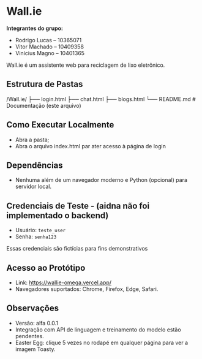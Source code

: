 # Wall.ie

**Integrantes do grupo:**
- Rodrigo Lucas – 10365071
- Vitor Machado – 10409358
- Vinícius Magno – 10401365

Wall.ie é um assistente web para reciclagem de lixo eletrônico.

## Estrutura de Pastas

/Wall.ie/
├── login.html
├── chat.html
├── blogs.html
└── README.md                 # Documentação (este arquivo)

## Como Executar Localmente
- Abra a pasta;
- Abra o arquivo index.html par ater acesso à página de login

## Dependências
- Nenhuma além de um navegador moderno e Python (opcional) para servidor local.

## Credenciais de Teste - (aidna não foi implementado o backend)
- Usuário: `teste_user`
- Senha: `senha123`

Essas credenciais são fictícias para fins demonstrativos

## Acesso ao Protótipo
- Link: https://wallie-omega.vercel.app/
- Navegadores suportados: Chrome, Firefox, Edge, Safari.

## Observações
- Versão: alfa 0.0.1
- Integração com API de linguagem e treinamento do modelo estão pendentes.
- Easter Egg: clique 5 vezes no rodapé em qualquer página para ver a imagem Toasty.


